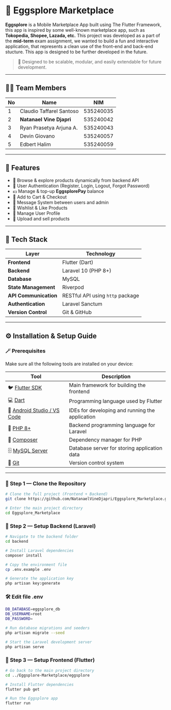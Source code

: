 # 🥚 Eggsplore Marketplace

**Eggsplore** is a Mobile Marketplace App built using The Flutter Framework, this app is inspired by some well-known marketplace app, such as **Tokopedia, Shopee, Lazada, etc.** This project was developed as a part of the **mid-term** exam assignment, we wanted to build a fun and interactive application, that represents a clean use of the front-end and back-end stucture. This app is designed to be further developed in the future.

> 🧩 Designed to be scalable, modular, and easily extendable for future development.

---

## 👨‍💻 Team Members

| No | Name                     | NIM       |
|----|--------------------------|-----------|
| 1  | Claudio Taffarel Santoso | 535240035 | 
| 2  | **Natanael Vine Djapri** | 535240042 | 
| 3  | Ryan Prasetya Arjuna A.  | 535240043 | 
| 4  | Devin Giovano            | 535240057 | 
| 5  | Edbert Halim             | 535240059 | 

---

## 🚀 Features

- 🍳 Browse & explore products dynamically from backend API  
- 🔐 User Authentication (Register, Login, Logout, Forgot Password)  
- 💵 Manage & top-up **EggsplorePay** balance  
- 🛒 Add to Cart & Checkout  
- 💬 Message System between users and admin  
- 💖 Wishlist & Like Products  
- 👤 Manage User Profile  
- 🏪 Upload and sell products  

---

## 🧱 Tech Stack

| Layer | Technology |
|--------|-------------|
| **Frontend** | Flutter (Dart) |
| **Backend** | Laravel 10 (PHP 8+) |
| **Database** | MySQL |
| **State Management** | Riverpod |
| **API Communication** | RESTful API using `http` package |
| **Authentication** | Laravel Sanctum  |
| **Version Control** | Git & GitHub |

---


## ⚙️ Installation & Setup Guide

### 🪄 Prerequisites

Make sure all the following tools are installed on your device:

| Tool | Description |
|------|--------------|
| 🐦 [Flutter SDK](https://docs.flutter.dev/get-started/install) | Main framework for building the frontend |
| 💻 [Dart](https://dart.dev/get-dart) | Programming language used by Flutter|
| 🧰 [Android Studio / VS Code](https://developer.android.com/studio) | IDEs for developing and running the application |
| 🐘 [PHP 8+](https://www.php.net/) | Backend programming language for Laravel |
| 🎼 [Composer](https://getcomposer.org/) | Dependency manager for PHP |
| 🗄️ [MySQL Server](https://dev.mysql.com/downloads/mysql/) | Database server for storing application data |
| 🧭 [Git](https://git-scm.com/) | Version control system |

---

### 🔧 Step 1 — Clone the Repository
```bash
# Clone the full project (Frontend + Backend)
git clone https://github.com/NatanaelVineDjapri/Eggsplore_Marketplace.git

# Enter the main project directory
cd Eggsplore_Marketplace

```

### 🧱 Step 2 — Setup Backend (Laravel)
```bash
# Navigate to the backend folder
cd backend

# Install Laravel dependencies
composer install

# Copy the environment file
cp .env.example .env

# Generate the application key
php artisan key:generate

```

### 🛠️ Edit file .env
```bash
DB_DATABASE=eggsplore_db
DB_USERNAME=root
DB_PASSWORD=

# Run database migrations and seeders
php artisan migrate --seed

# Start the Laravel development server
php artisan serve

```
 ### 📱 Step 3 — Setup Frontend (Flutter)
```bash
# Go back to the main project directory
cd ../Eggsplore-Marketplace/eggsplore

# Install Flutter dependencies
flutter pub get

# Run the Eggsplore app
flutter run

```

 


